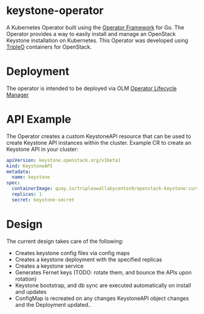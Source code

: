 # keystone-operator

A Kubernetes Operator built using the [Operator Framework](https://github.com/operator-framework) for Go. The Operator provides a way to easily install and manage an OpenStack Keystone installation
on Kubernetes. This Operator was developed using [TripleO](https://opendev.org/openstack/tripleo-common/src/branch/master/container-images/tripleo_containers.yaml) containers for OpenStack.

# Deployment

The operator is intended to be deployed via OLM [Operator Lifecycle Manager](https://github.com/operator-framework/operator-lifecycle-manager)

# API Example

The Operator creates a custom KeystoneAPI resource that can be used to create Keystone API
instances within the cluster. Example CR to create an Keystone API in your cluster:

```yaml
apiVersion: keystone.openstack.org/v1beta1
kind: KeystoneAPI
metadata:
  name: keystone
spec:
  containerImage: quay.io/tripleowallabycentos9/openstack-keystone:current-tripleo
  replicas: 1
  secret: keystone-secret
```

# Design
The current design takes care of the following:

- Creates keystone config files via config maps
- Creates a keystone deployment with the specified replicas
- Creates a keystone service
- Generates Fernet keys (TODO: rotate them, and bounce the APIs upon rotation)
- Keystone bootstrap, and db sync are executed automatically on install and updates
- ConfigMap is recreated on any changes KeystoneAPI object changes and the Deployment updated..
